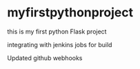 # myfirstpythonproject

this is my first python Flask project

integrating with jenkins jobs for build

Updated github webhooks
